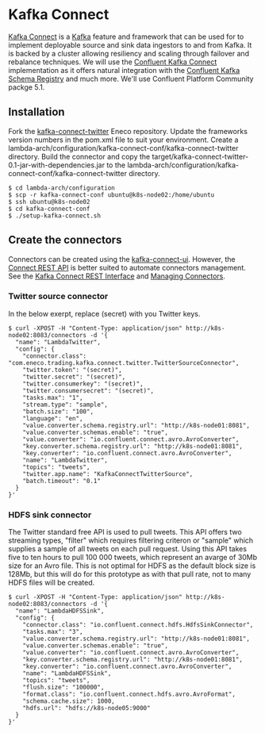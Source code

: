 # Kafka Connect
[Kafka Connect](http://kafka.apache.org/documentation/#connect) is a [Kafka](http://kafka.apache.org/) feature and framework that can be used for to implement deployable source and sink data ingestors to and from Kafka. It is backed by a cluster allowing resiliency and scaling through failover and rebalance techniques. We will use the [Confluent Kafka Connect](https://docs.confluent.io/2.0.0/connect/index.html) implementation as it offers natural integration with the [Confluent Kafka Schema Registry](https://docs.confluent.io/current/schema-registry/docs/index.html) and much more.
We'll use Confluent Platform Community packge 5.1.

## Installation

Fork the [kafka-connect-twitter](https://github.com/Eneco/kafka-connect-twitter) Eneco repository. Update the frameworks version numbers in the pom.xml file to suit your environment. Create a lambda-arch/configuration/kafka-connect-conf/kafka-connect-twitter directory. Build the connector and copy the target/kafka-connect-twitter-0.1-jar-with-dependencies.jar to the lambda-arch/configuration/kafka-connect-conf/kafka-connect-twitter directory.
```console
$ cd lambda-arch/configuration
$ scp -r kafka-connect-conf ubuntu@k8s-node02:/home/ubuntu
$ ssh ubuntu@k8s-node02
$ cd kafka-connect-conf
$ ./setup-kafka-connect.sh
```
## Create the connectors
Connectors can be created using the [kafka-connect-ui](https://github.com/plawson/lambda-arch/tree/master/configuration/ui-conf#kafka-connect-ui). However, the [Connect REST API](http://kafka.apache.org/documentation/#connect_rest) is better suited to automate connectors management. See the [Kafka Connect REST Interface](https://docs.confluent.io/current/connect/references/restapi.html) and [Managing Connectors](https://docs.confluent.io/3.2.0/connect/managing.html#common-rest-examples).

### Twitter source connector
In the below exerpt, replace (secret) with you Twitter keys.
```console
$ curl -XPOST -H "Content-Type: application/json" http://k8s-node02:8083/connectors -d '{
  "name": "LambdaTwitter",
  "config": {
    "connector.class": "com.eneco.trading.kafka.connect.twitter.TwitterSourceConnector",
    "twitter.token": "(secret)",
    "twitter.secret": "(secret)",
    "twitter.consumerkey": "(secret)",
    "twitter.consumersecret": "(secret)",
    "tasks.max": "1",
    "stream.type": "sample",
    "batch.size": "100",
    "language": "en",
    "value.converter.schema.registry.url": "http://k8s-node01:8081",
    "value.converter.schemas.enable": "true",
    "value.converter": "io.confluent.connect.avro.AvroConverter",
    "key.converter.schema.registry.url": "http://k8s-node01:8081",
    "key.converter": "io.confluent.connect.avro.AvroConverter",
    "name": "LambdaTwitter",
    "topics": "tweets",
    "twitter.app.name": "KafkaConnectTwitterSource",
    "batch.timeout": "0.1"
  }
}'
```
### HDFS sink connector
The Twitter standard free API is used to pull tweets. This API offers two streaming types, "filter" which requires filtering criteron or "sample" which supplies a sample of all tweets on each pull request. Using this API takes five to ten hours to pull 100 000 tweets, which represent an avarge of 30Mb size for an Avro file. This is not optimal for HDFS as the default block size is 128Mb, but this will do for this prototype as with that pull rate, not to many HDFS files will be created. 
```console
$ curl -XPOST -H "Content-Type: application/json" http://k8s-node02:8083/connectors -d '{
  "name": "LambdaHDFSSink",
  "config": {
    "connector.class": "io.confluent.connect.hdfs.HdfsSinkConnector",
    "tasks.max": "3",
    "value.converter.schema.registry.url": "http://k8s-node01:8081",
    "value.converter.schemas.enable": "true",
    "value.converter": "io.confluent.connect.avro.AvroConverter",
    "key.converter.schema.registry.url": "http://k8s-node01:8081",
    "key.converter": "io.confluent.connect.avro.AvroConverter",
    "name": "LambdaHDFSSink",
    "topics": "tweets",
    "flush.size": "100000",
    "format.class": "io.confluent.connect.hdfs.avro.AvroFormat",
    "schema.cache.size": 1000,
    "hdfs.url": "hdfs://k8s-node05:9000"
  }
}'
```
